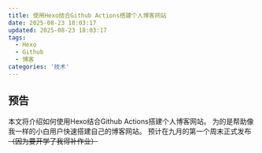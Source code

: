 ```yaml
---
title: 使用Hexo结合Github Actions搭建个人博客网站
date: 2025-08-23 18:03:17
updated: 2025-08-23 18:03:17
tags: 
  - Hexo
  - Github
  - 博客
categories: '技术'
---
```


## 预告
本文将介绍如何使用Hexo结合Github Actions搭建个人博客网站。
为的是帮助像我一样的小白用户快速搭建自己的博客网站。
预计在九月的第一个周末正式发布~~（因为要开学了我得补作业）~~